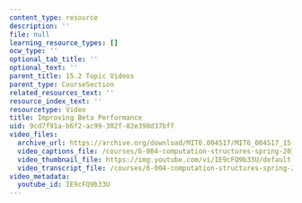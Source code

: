 ```yaml
---
content_type: resource
description: ''
file: null
learning_resource_types: []
ocw_type: ''
optional_tab_title: ''
optional_text: ''
parent_title: 15.2 Topic Videos
parent_type: CourseSection
related_resources_text: ''
resource_index_text: ''
resourcetype: Video
title: Improving Beta Performance
uid: 9cd7f91a-b6f2-ac99-302f-82e398d37bff
video_files:
  archive_url: https://archive.org/download/MIT6.004S17/MIT6_004S17_15-02-01_300k.mp4
  video_captions_file: /courses/6-004-computation-structures-spring-2017/3212acf6c2495ee4ad655461f30f2434_IE9cFQ9b33U.vtt
  video_thumbnail_file: https://img.youtube.com/vi/IE9cFQ9b33U/default.jpg
  video_transcript_file: /courses/6-004-computation-structures-spring-2017/7e3cf23c8eff1f556aff9ed11c96b438_IE9cFQ9b33U.pdf
video_metadata:
  youtube_id: IE9cFQ9b33U
---
```

